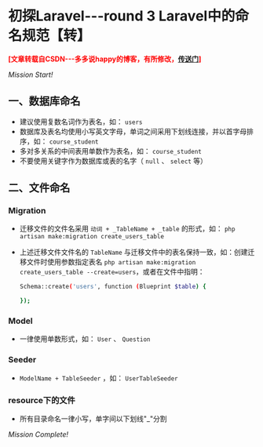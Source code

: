 # 初探Laravel---round 3 Laravel中的命名规范【转】

<!-- more -->

<span style="color:red;">**\[文章转载自CSDN---多多说happy的博客，有所修改，[传送门](https://blog.csdn.net/da_guo_li/article/details/78680767)\]**</span>

*Mission Start!*

## 一、数据库命名

* 建议使用复数名词作为表名，如： `users` 
* 数据库及表名均使用小写英文字母，单词之间采用下划线连接，并以首字母排序，如： `course_student` 
* 多对多关系的中间表用单数作为表名，如： `course_student` 
* 不要使用关键字作为数据库或表的名字（ `null` 、 `select` 等）

## 二、文件命名

### Migration

* 迁移文件的文件名采用 `动词 + _TableName + _table` 的形式，如： `php artisan make:migration create_users_table` 
* 上述迁移文件文件名的 `TableName` 与迁移文件中的表名保持一致，如：创建迁移文件时使用参数指定表名 `php artisan make:migration create_users_table --create=users`，或者在文件中指明：
  
  ```sh
  Schema::create('users', function (Blueprint $table) {
  
  });
  ```

### Model

* 一律使用单数形式，如： `User` 、 `Question` 

### Seeder

*  `ModelName + TableSeeder` ，如： `UserTableSeeder` 

### resource下的文件

* 所有目录命名一律小写，单字间以下划线"_"分割


*Mission Complete!*

